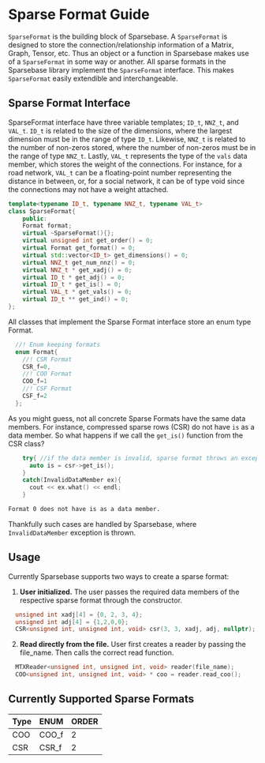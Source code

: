 # Sparse Format Guide

`SparseFormat` is the building block of Sparsebase. A `SparseFormat` is designed to store the connection/relationship information of a Matrix, Graph, Tensor, etc. Thus an object or a function in Sparsebase makes use of a `SparseFormat` in some way or another. All sparse formats in the Sparsebase library implement the `SparseFormat` interface. This makes `SparseFormat` easily extendible and interchangeable.

## Sparse Format Interface

SparseFormat interface have three variable templates; `ID_t`, `NNZ_t`, and `VAL_t`. `ID_t` is related to the size of the dimensions, where the largest dimension must be in the range of type `ID_t`. Likewise, `NNZ_t` is related to the number of non-zeros stored, where the number of non-zeros must be in the range of type `NNZ_t`. Lastly, `VAL_t` represents the type of the `vals` data member, which stores the weight of the connections. For instance, for a road network, `VAL_t` can be a floating-point number representing the distance in between, or, for a social network, it can be of type void since the connections may not have a weight attached. 

```cpp
template<typename ID_t, typename NNZ_t, typename VAL_t>
class SparseFormat{
    public:
    Format format;
    virtual ~SparseFormat(){};
    virtual unsigned int get_order() = 0;
    virtual Format get_format() = 0;
    virtual std::vector<ID_t> get_dimensions() = 0;
    virtual NNZ_t get_num_nnz() = 0;
    virtual NNZ_t * get_xadj() = 0;
    virtual ID_t * get_adj() = 0;
    virtual ID_t * get_is() = 0;
    virtual VAL_t * get_vals() = 0;
    virtual ID_t ** get_ind() = 0;
};
```
All classes that implement the Sparse Format interface store an enum type Format.

```cpp
  //! Enum keeping formats  
  enum Format{
    //! CSR Format
    CSR_f=0, 
    //! COO Format
    COO_f=1 
    //! CSF Format
    CSF_f=2 
  };
```
As you might guess, not all concrete Sparse Formats have the same data members. For instance, compressed sparse rows (CSR) do not have `is` as a data member. So what happens if we call the `get_is()` function from the CSR class? 

```cpp
    try{ //if the data member is invalid, sparse format throws an exception
      auto is = csr->get_is();
    }
    catch(InvalidDataMember ex){
      cout << ex.what() << endl;
    }
```
```bash
Format 0 does not have is as a data member.
```
Thankfully such cases are handled by Sparsebase, where `InvalidDataMember` exception is thrown. 

## Usage

Currently Sparsebase supports two ways to create a sparse format:

1. **User initialized.** The user passes the required data members of the respective sparse format through the constructor.
```cpp
  unsigned int xadj[4] = {0, 2, 3, 4};
  unsigned int adj[4] = {1,2,0,0};
  CSR<unsigned int, unsigned int, void> csr(3, 3, xadj, adj, nullptr);
```

2. **Read directly from the file.** User first creates a reader by passing the file_name. Then calls the correct read function.
```cpp
  MTXReader<unsigned int, unsigned int, void> reader(file_name);
  COO<unsigned int, unsigned int, void> * coo = reader.read_coo();
```

## Currently Supported Sparse Formats

| Type | ENUM | ORDER |
| --- | --- | --- |
| COO | COO_f | 2 |
| CSR | CSR_f | 2 |

